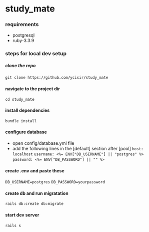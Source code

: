 # study_mate

### requirements
- postgresql
- ruby-3.3.9

### steps for local dev setup

##### clone the repo
```git clone https://github.com/ycisir/study_mate```

#### navigate to the project dir
```cd study_mate```

#### install dependencies
```bundle install```

#### configure database
- open config/database.yml file
- add the following lines in the [default] section after [pool]
```host: localhost```
```username: <%= ENV["DB_USERNAME"] || "postgres" %>```
```password: <%= ENV["DB_PASSWORD"] || "" %>```

#### create .env and paste these
```DB_USERNAME=postgres```
```DB_PASSWORD=yourpassword```

#### create db and run migratation
```rails db:create db:migrate```

#### start dev server
```rails s```
